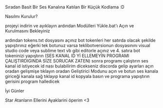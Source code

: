 Sıradan Basit Bir Ses Kanalına Katılan Bir Küçük Kodlama :D

Nasılmı Kurulur?

projeyi indirin ve ayıklayın ardından Modülleri Yükle.bat'ı Açın ve Kurulmasını Bekleyiniz

ardından tokens.txt dosyasını açınız bot tokenleri her satırda olacak şekilde yapıştırınız eğerki tek botunuz varsa teklibotversionun dosyasınını visual studio code veya sublime text vb gibi editorle açınız ve 4. satıra bot tokeninizi yapıştırın (SES KANAL ID Yİ ELLEMEYİN PROGRAMI ÇALIŞTIRDIGINDA SİZE SORUCAK ZATEN) sonra programı çalıştırın ses kanal id istiyecek id nası bulabilirim dicekseniz discorda gelip ayarları açın oradan gelişmişe tıklayın oradan Geliştirici Modunu açın ve botun ses kanala giriceği kanala sağ tıklayıp kanal id kopyala basın ve programa yapıştırın gerisini program halledicek


İyi Günler


Star Atanların Ellerini Ayaklarini öperim <3